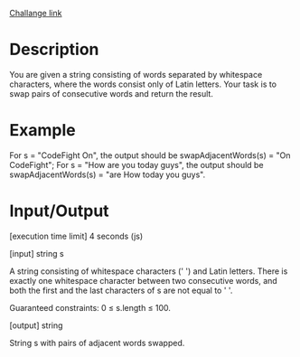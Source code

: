 [Challange link](https://codefights.com/arcade/code-arcade/regular-hell/AMx2WqCoq2PEcJTEp/description)
# Description
You are given a string consisting of words separated by whitespace characters, where the words consist only of Latin letters. Your task is to swap pairs of consecutive words and return the result.

# Example

For s = "CodeFight On", the output should be
swapAdjacentWords(s) = "On CodeFight";
For s = "How are you today guys", the output should be
swapAdjacentWords(s) = "are How today you guys".
# Input/Output

[execution time limit] 4 seconds (js)

[input] string s

A string consisting of whitespace characters (' ') and Latin letters. There is exactly one whitespace character between two consecutive words, and both the first and the last characters of s are not equal to ' '.

Guaranteed constraints:
0 ≤ s.length ≤ 100.

[output] string

String s with pairs of adjacent words swapped.